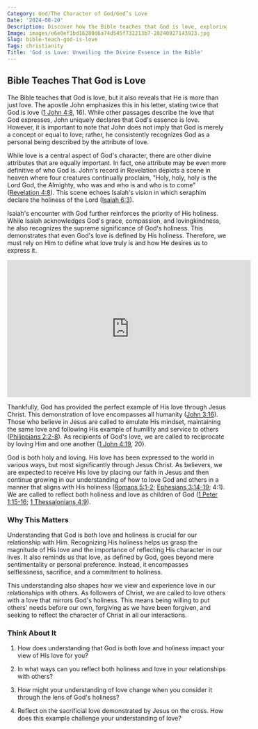 ```yaml
---
Category: God/The Character of God/God’s Love
Date: '2024-08-20'
Description: Discover how the Bible teaches that God is love, exploring the profound message of divine love and its significance in Christian faith.
Image: images/e6e0ef1bd16280d6a74d545f732213b7-20240927143923.jpg
Slug: bible-teach-god-is-love
Tags: christianity
Title: 'God is Love: Unveiling the Divine Essence in the Bible'
---
```


## Bible Teaches That God is Love

The Bible teaches that God is love, but it also reveals that He is more than just love. The apostle John emphasizes this in his letter, stating twice that God is love ([1 John 4:8](https://www.bibleref.com/1-John/4/1-John-4-8.html), 16). While other passages describe the love that God expresses, John uniquely declares that God's essence is love. However, it is important to note that John does not imply that God is merely a concept or equal to love; rather, he consistently recognizes God as a personal being described by the attribute of love.

While love is a central aspect of God's character, there are other divine attributes that are equally important. In fact, one attribute may be even more definitive of who God is. John's record in Revelation depicts a scene in heaven where four creatures continually proclaim, "Holy, holy, holy is the Lord God, the Almighty, who was and who is and who is to come" ([Revelation 4:8](https://www.bibleref.com/Revelation/4/Revelation-4-8.html)). This scene echoes Isaiah's vision in which seraphim declare the holiness of the Lord ([Isaiah 6:3](https://www.bibleref.com/Isaiah/6/Isaiah-6-3.html)).

Isaiah's encounter with God further reinforces the priority of His holiness. While Isaiah acknowledges God's grace, compassion, and lovingkindness, he also recognizes the supreme significance of God's holiness. This demonstrates that even God's love is defined by His holiness. Therefore, we must rely on Him to define what love truly is and how He desires us to express it.


<iframe width="560" height="315" src="https://www.youtube.com/embed/QPywCD-TSd0" frameborder="0" allow="autoplay; encrypted-media" allowfullscreen></iframe>


Thankfully, God has provided the perfect example of His love through Jesus Christ. This demonstration of love encompasses all humanity ([John 3:16](https://www.bibleref.com/John/3/John-3-16.html)). Those who believe in Jesus are called to emulate His mindset, maintaining the same love and following His example of humility and service to others ([Philippians 2:2-8](https://www.bibleref.com/Philippians/2/Philippians-2-2.html)). As recipients of God's love, we are called to reciprocate by loving Him and one another ([1 John 4:19](https://www.bibleref.com/1-John/4/1-John-4-19.html), 20).

God is both holy and loving. His love has been expressed to the world in various ways, but most significantly through Jesus Christ. As believers, we are expected to receive His love by placing our faith in Jesus and then continue growing in our understanding of how to love God and others in a manner that aligns with His holiness ([Romans 5:1-2](https://www.bibleref.com/Romans/5/Romans-5-1.html); [Ephesians 3:14-19](https://www.bibleref.com/Ephesians/3/Ephesians-3-14.html); 4:1). We are called to reflect both holiness and love as children of God ([1 Peter 1:15-16](https://www.bibleref.com/1-Peter/1/1-Peter-1-15.html); [1 Thessalonians 4:9](https://www.bibleref.com/1-Thessalonians/4/1-Thessalonians-4-9.html)).

### Why This Matters

Understanding that God is both love and holiness is crucial for our relationship with Him. Recognizing His holiness helps us grasp the magnitude of His love and the importance of reflecting His character in our lives. It also reminds us that love, as defined by God, goes beyond mere sentimentality or personal preference. Instead, it encompasses selflessness, sacrifice, and a commitment to holiness.

This understanding also shapes how we view and experience love in our relationships with others. As followers of Christ, we are called to love others with a love that mirrors God's holiness. This means being willing to put others' needs before our own, forgiving as we have been forgiven, and seeking to reflect the character of Christ in all our interactions.

### Think About It

1. How does understanding that God is both love and holiness impact your view of His love for you?

2. In what ways can you reflect both holiness and love in your relationships with others?

3. How might your understanding of love change when you consider it through the lens of God's holiness?

4. Reflect on the sacrificial love demonstrated by Jesus on the cross. How does this example challenge your understanding of love?